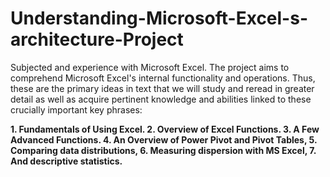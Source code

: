# Understanding-Microsoft-Excel-s-architecture-Project

Subjected and experience with Microsoft Excel. The project aims to comprehend Microsoft Excel's internal functionality and operations. Thus, these are the primary ideas in text that we will study and reread in greater detail as well as acquire pertinent knowledge and abilities linked to these crucially important key phrases: 

**1. Fundamentals of Using Excel.
2. Overview of Excel Functions.
3. A Few Advanced Functions.
4. An Overview of Power Pivot and Pivot Tables,
5. Comparing data distributions, 
6. Measuring dispersion with MS Excel, 
7. And descriptive statistics.**
